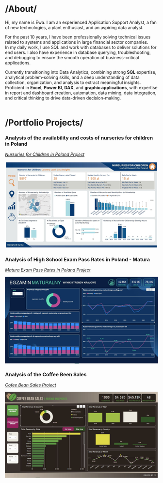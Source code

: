 # /About/

Hi, my name is Ewa. I am an experienced Application Support Analyst, a fan of new technologies, a plant enthusiast, and an aspiring data analyst.
  
For the past 10 years, I have been professionally solving technical issues related to systems and applications in large financial sector companies. <BR>
In my daily work, I use SQL and work with databases to deliver solutions for end users. I also have experience in database querying, troubleshooting, and debugging to ensure the smooth operation of business-critical applications. 

  Currently transitioning into Data Analytics, combining strong <B>SQL</B> expertise, analytical problem-solving skills, and a deep understanding of data collection, organization, and analysis to extract meaningful insights. Proficient in <B>Excel</B>, <B>Power BI</B>, <B>DAX</B>, and <B>graphic applications</B>, with expertise in report and dashboard creation, automation, data mining, data integration, and critical thinking to drive data-driven decision-making. 
<BR>
<BR>
# /Portfolio Projects/
 ### Analysis of the availability and costs of nurseries for children in Poland
 
  *<a href="https://analysteva.github.io/Project1-/"> Nursuries for Children in Poland Project</a>*<BR>
  <p> <img src="assets/img/KN_screen1.JPG" alt="Example Image"></p>
   
 ### Analysis of High School Exam Pass Rates in Poland - Matura
 
  *<a href="https://analysteva.github.io/Project1-/"> Matura Exam Pass Rates in Poland Project </a>*<BR>
  <p><img src="assets/img/M_1.JPG" alt="Example Image"></p>
  
 ### Analysis of the Coffee Been Sales
 
  *<a href="https://analysteva.github.io/Project1-/"> Cofee Bean Sales Project </a>*<BR>
  <p><img src="assets/img/CB_1.JPG" alt="Example Image"></p>

<!--
## Projects
### Data Professional Survery Breakdown 
<a href="https://github.com/analysteva/Project1-.git">Project 1</a>

<a href="https://analysteva.github.io/Project1-/">Project 2</a> 
-->
